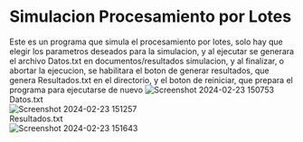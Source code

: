 # Simulacion Procesamiento por Lotes

Este es un programa que simula el procesamiento por lotes, solo hay que elegir los parametros deseados para la simulacion, y al ejecutar se generara el archivo Datos.txt en documentos/resultados simulacion, y al finalizar, o abortar la ejecucion, se habilitara el boton de generar resultados, que genera Resultados.txt en el directorio, y el boton de reiniciar, que prepara el programa para ejecutarse de nuevo
![Screenshot 2024-02-23 150753](https://github.com/PoinTastY/SistemasOperativosProgramas/assets/52047942/105f3f9a-c02a-4684-b52f-842c60a513b7)
Datos.txt <br>
![Screenshot 2024-02-23 151257](https://github.com/PoinTastY/SistemasOperativosProgramas/assets/52047942/c3d2213e-46b8-44de-9f77-ba37e91e8a78)
<br>Resultados.txt<br>
![Screenshot 2024-02-23 151643](https://github.com/PoinTastY/SistemasOperativosProgramas/assets/52047942/cba2554f-834e-407f-af4e-7a4b9189f7d9)
